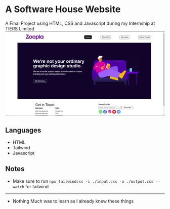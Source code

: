 # A Software House Website 
A Final Project using HTML, CSS and Javascript during my Internship at TIERS Limited
![alt text](./imgs/home.PNG)

## Languages
- HTML
- Tailwind
- Javascript

## Notes
- Make sure to run `npx tailwindcss -i ./input.css -o ./output.css --watch` for tailwind
<hr>

- Nothing Much was to learn as I already knew these things